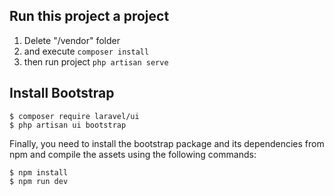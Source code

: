 ## Run this project a project
1. Delete "/vendor" folder
2. and execute `composer install`
3. then run project `php artisan serve`

## Install Bootstrap
```
$ composer require laravel/ui
$ php artisan ui bootstrap
```
Finally, you need to install the bootstrap package and its dependencies from npm and compile the assets using the following commands:
```
$ npm install
$ npm run dev
```
